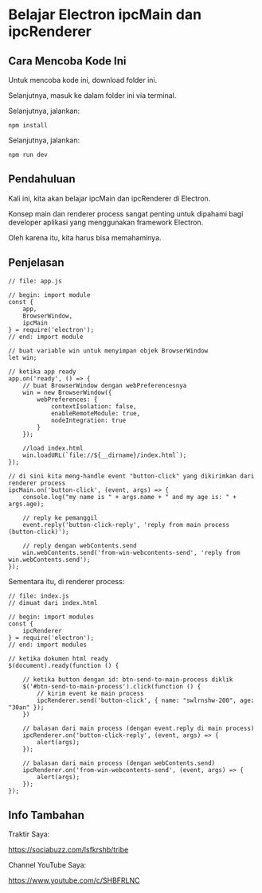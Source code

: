 # Belajar Electron ipcMain dan ipcRenderer

## Cara Mencoba Kode Ini

Untuk mencoba kode ini, download folder ini.

Selanjutnya, masuk ke dalam folder ini via terminal.

Selanjutnya, jalankan:

```
npm install
```

 Selanjutnya, jalankan:

```
npm run dev
```

## Pendahuluan

Kali ini, kita akan belajar ipcMain dan ipcRenderer di Electron.

Konsep main dan renderer process sangat penting untuk dipahami bagi developer aplikasi yang menggunakan framework Electron.

Oleh karena itu, kita harus bisa memahaminya.

## Penjelasan

```
// file: app.js

// begin: import module
const {
    app,
    BrowserWindow,
    ipcMain
} = require('electron');
// end: import module

// buat variable win untuk menyimpan objek BrowserWindow
let win;

// ketika app ready
app.on('ready', () => {
	// buat BrowserWindow dengan webPreferencesnya
    win = new BrowserWindow({
        webPreferences: {
            contextIsolation: false,
            enableRemoteModule: true,
            nodeIntegration: true
        }
    });

	//load index.html
    win.loadURL(`file://${__dirname}/index.html`);
});

// di sini kita meng-handle event "button-click" yang dikirimkan dari renderer process
ipcMain.on('button-click', (event, args) => {
    console.log("my name is " + args.name + " and my age is: " + args.age);
    
    // reply ke pemanggil
    event.reply('button-click-reply', 'reply from main process (button-click)');
    
    // reply dengan webContents.send
    win.webContents.send('from-win-webcontents-send', 'reply from win.webContents.send');
});
```

Sementara itu, di renderer process:

```
// file: index.js
// dimuat dari index.html

// begin: import modules
const {
    ipcRenderer
} = require('electron');
// end: import modules

// ketika dokumen html ready
$(document).ready(function () {

	// ketika button dengan id: btn-send-to-main-process diklik
    $('#btn-send-to-main-process').click(function () {
    	// kirim event ke main process
        ipcRenderer.send('button-click', { name: "swlrnshw-200", age: "30an" });
    })
	
	// balasan dari main process (dengan event.reply di main process)
    ipcRenderer.on('button-click-reply', (event, args) => {
        alert(args);
    });

	// balasan dari main process (dengan webContents.send)
    ipcRenderer.on('from-win-webcontents-send', (event, args) => {
        alert(args);
    });
});
```

## Info Tambahan

Traktir Saya:

https://sociabuzz.com/lsfkrshb/tribe

Channel YouTube Saya:

https://www.youtube.com/c/SHBFRLNC
